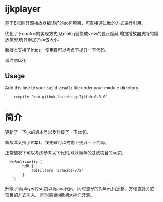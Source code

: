 # ijkplayer
基于BiliBili开源播放器编译好的so包项目，可直接通过lib的方式进行引用。

优化了下control的实现方式,从dialog替换成view的显示隐藏.增加播放器支持的播放类型,明显增加了so包大小.

新版本支持了https，使用者可以考虑下提升一下代码。

请注意优化.

## Usage
Add this line to your `build.gradle` file under your module directory. 

```
    compile 'com.github.leifzhang:IjkLib:0.3.0'
```
# 简介
更新了一下ijk的版本号以及升级了一下so包.

新版本支持了https，使用者可以考虑下提升一下代码。

正常情况下可以考虑参考以下代码,可以简单的过滤项目的so包.

```
  defaultConfig {
        ndk {
            abiFilters 'armeabi-v7a'
        }
    }
```

升级了ijkplayer的so包以及java代码，同时更好的对lib代码迁移，方便直接关联项目的方式引入。
同时感谢bilibili大神们开源。